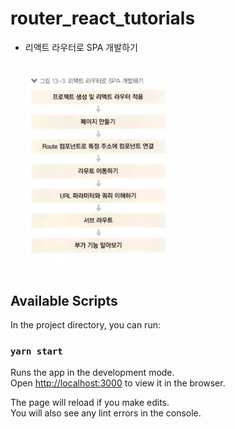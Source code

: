 # router_react_tutorials

- 리액트 라우터로 SPA 개발하기

    <br>
    <img src="./public/router.png" width="50%" align="center" >
    <br><br>

## Available Scripts

In the project directory, you can run:

### `yarn start`

Runs the app in the development mode.\
Open [http://localhost:3000](http://localhost:3000) to view it in the browser.

The page will reload if you make edits.\
You will also see any lint errors in the console.
